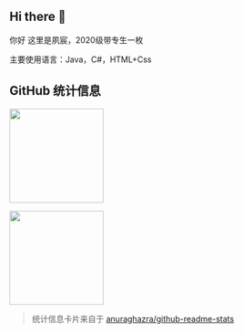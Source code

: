 ## Hi there 👋  
你好 这里是夙宸，2020级带专生一枚  

主要使用语言：Java，C#，HTML+Css  


## GitHub 统计信息

[<img style="height:165px;" src="https://github-readme-stats.vercel.app/api?username=SuChenawa&theme=chartreuse-dark&show_icons=true&locale=cn" />](https://github.com/SuChenawa/)  

[<img style="height:165px;" src="https://github-readme-stats.vercel.app/api/top-langs/?username=SuChenawa&theme=chartreuse-dark&show_icons=true&locale=cn&layout=compact" />](https://github.com/SuChenawa/)

> 统计信息卡片来自于 [anuraghazra/github-readme-stats](https://github.com/anuraghazra/github-readme-stats)